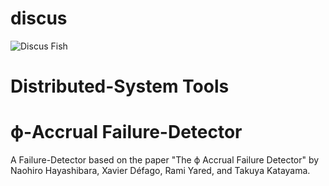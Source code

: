 # discus
![Discus Fish](https://s-media-cache-ak0.pinimg.com/736x/40/e5/21/40e52172b913bf9dab1b3ef56d97a0e0.jpg)

# Distributed-System Tools

# ϕ-Accrual Failure-Detector
A Failure-Detector based on the paper "The ϕ Accrual Failure Detector" by Naohiro Hayashibara,
Xavier Défago, Rami Yared, and Takuya Katayama.
